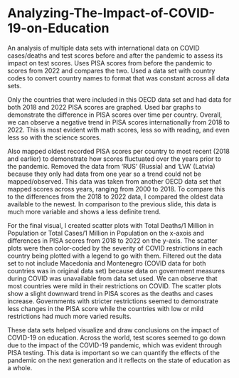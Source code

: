 # Analyzing-The-Impact-of-COVID-19-on-Education
An analysis of multiple data sets with international data on COVID cases/deaths and test scores before and after the pandemic to assess its impact on test scores. Uses PISA scores from before the pandemic to scores from 2022 and compares the two. Used a data set with country codes to convert country names to format that was constant across all data sets. 

Only the countries that were included in this OECD data set and had data for both 2018 and 2022 PISA scores are graphed. Used bar graphs to demonstrate the difference in PISA scores over time per country. Overall, we can observe a negative trend in PISA scores internationally from 2018 to 2022. This is most evident with math scores, less so with reading, and even less so with the science scores. 

Also mapped oldest recorded PISA scores per country to most recent (2018 and earlier) to demonstrate how scores fluctuated over the years prior to the pandemic. Removed the data from ‘RUS’ (Russia) and ‘LVA’ (Latvia) because they only had data from one year so a trend could not be mapped/observed. This data was taken from another OECD data set that mapped scores across years, ranging from 2000 to 2018. To compare this to the differences from the 2018 to 2022 data, I compared the oldest data available to the newest. In comparison to the previous slide, this data is much more variable and shows a less definite trend.

For the final visual, I created scatter plots with Total Deaths/1 Million in Population or Total Cases/1 Million in Population on the x-axois and differences in PISA scores from 2018 to 2022 on the y-axis. The scatter plots were then color-coded by the severity of COVID restrictions in each country being plotted with a legend to go with them. Filtered out the data set to not include Macedonia and Montenegro (COVID data for both countries was in original data set) because data on government measures during COVID was unavailable from data set used.
We can observe that most countries were mild in their restrictions on COVID. The scatter plots show a slight downward trend in PISA scores as the deaths and cases increase. Governments with stricter restrictions seemed to demonstrate less changes in the PISA score while the countries with low or mild restrictions had much more varied results.  

These data sets helped visualize and draw conclusions on the impact of COVID-19 on education. Across the world, test scores seemed to go down due to the impact of the COVID-19 pandemic, which was evident through PISA testing. This data is important so we can quantify the effects of the pandemic on the next generation and it reflects on the state of education as a whole. 
